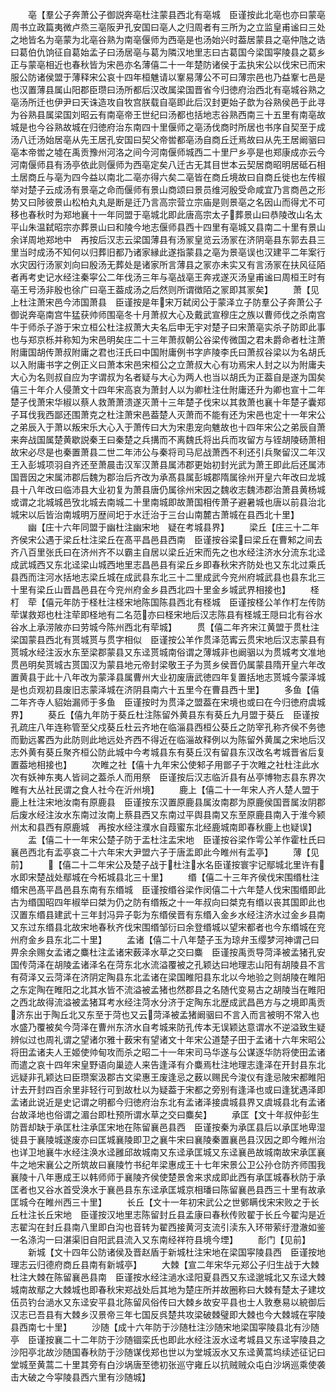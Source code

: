 <!-- { "loadSidebar": true } -->
　　亳【羣公子奔萧公子御説奔亳杜注蒙县西北有亳城　臣谨按此北亳也亦曰蒙亳周书立政篇夷微卢烝三亳阪尹孔安国曰亳人之归周者有三所为之立监皇甫谧曰三处之地皆名为亳蒙为北亳谷熟为南亳偃师为西亳是也汤始兴时葢居蒙县之亳仲虺之诰曰葛伯仇饷征自葛始孟子曰汤居亳与葛为隣汉地里志曰古葛国今梁国寜陵县之葛乡正与蒙亳相近也春秋皆为宋邑亦名薄僖二十一年楚防诸侯于盂执宋公以伐宋已而宋服公防诸侯盟于薄释宋公哀十四年桓魋请以鞌易薄公不可曰薄宗邑也乃益鞌七邑是也汉置薄县属山阳郡臣瓒曰汤所都后汉改属梁国晋省今归徳府治西北有亳城谷熟之亳汤所迁也伊尹曰天诛造攻自牧宫朕载自亳即此后汉封更始子歆为谷熟侯邑于此寻为谷熟县属梁国刘昭云有南亳帝王世纪曰汤都也括地志谷熟西南三十五里有南亳故城是也今谷熟故城在归徳府治东南四十里偃师之亳汤伐商时所居也书序自契至于成汤八迁汤始居亳从先王居孔安国曰契父帝喾都亳汤自商丘迁焉故曰从先王居阚骃曰亳本帝喾之墟在禹贡豫州河洛之间今河南偃师城西二十里尸乡亭是也郑康成亦云今河南偃师县有汤亭依此则偃师为西亳定矣八迁古无其目世本云契居商昭明居砥石相土居商丘与亳为四今益以南北二亳亦得六矣二亳皆在商丘境故曰自商丘徙也左传椒举对楚子云成汤有景亳之命而偃师有景山商颂曰景员维河殷受命咸宜乃言商邑之形势又曰陟彼景山松柏丸丸是断是迁乃言高宗营立宗庙是则景亳之名因山而得尤不可移也春秋时为郑地襄十一年同盟于亳城北即此唐高宗太子葬景山曰恭陵改山名太平山朱温弑昭宗亦葬景山曰和陵今地志偃师县西十四里有亳城又县南二十里有景山余详周地郑地中　再按后汉志云梁国薄县有汤冡皇览云汤冡在济阴亳县东郭去县三里当时成汤不知何以归葬旧都乃诸家縁此遂指蒙县之亳为景亳误也汉建平二年案行水灾因行汤冡刘向曰殷汤无葬处是诸家所言薄县之冡亦未实又有言汤冡在扶风征陌者再考史记水经注秦寜公二年伐汤三年与亳战亳王奔戎遂灭汤皇甫谧曰周桓王时有亳王号汤非殷也徐广曰亳王葢成汤之后然则所谓徴陌之冡即其冡矣】
　　萧【见上杜注萧宋邑今沛国萧县　臣谨按是年宋万弑闵公于蒙泽立子防羣公子奔萧公子御说奔亳南宫牛猛获帅师围亳冬十月萧叔大心及戴武宣穆庄之族以曹师伐之杀南宫牛于师杀子游于宋立桓公杜注叔萧大夫名后申无宇对楚子曰宋萧亳实杀子防即此事也与郑京栎并称知为宋邑明矣庄二十三年萧叔朝公谷梁传微国之君未爵命者杜注萧附庸国胡传萧叔附庸之君也汪氏曰中国附庸例书字庐陵李氏曰萧叔谷梁以为名胡氏以入附庸书字之例正义曰萧本宋邑宋桓公之立萧叔大心有功焉宋人封之以为附庸夫大心为名则叔自应为字谓叔为名者疑与大心为两人也当以胡氏为正葢自是遂为国矣僖三十年介人侵萧文十四年宋高哀为萧封人以为卿杜注仕附庸还升为卿也宣十二年楚子伐萧宋华椒以蔡人救萧萧溃遂灭萧十三年楚子伐宋以其救萧也襄十年楚子囊郑子耳伐我西鄙还围萧克之杜注萧宋邑葢楚人灭萧而不能有还为宋邑也定十一年宋公之弟辰入于萧以叛宋乐大心入于萧传曰大为宋患宠向魋故也十四年宋公之弟辰自萧来奔战国属楚黄歇説秦王曰秦楚之兵搆而不离魏氏将出兵而攻留方与铚胡陵砀萧相故宋必尽是也秦置萧县二世二年沛公与秦将司马尼战萧西不利还引兵聚留汉二年汉王入彭城项羽自齐还至萧晨击汉军汉萧县属沛郡更始初封光武为萧王即此后还属沛国晋因之宋属沛郡后魏为郡治后齐改为承髙县属彭城郡隋属徐州开皇六年改曰龙城县十八年改曰临沛县大业初复为萧县唐仍属徐州宋因之魏收志魏沛郡治萧县黄杨城或谓之北城城邑攷北城去南城二十里南城即故萧国相传萧子避暑城也唐以前县治北城宋以后皆治南城明万歴间圯于水迁治于三台山南麓古萧城在县西北十里】
　　幽【庄十六年同盟于幽杜注幽宋地　疑在考城县界】
　　梁丘【庄三十二年齐侯宋公遇于梁丘杜注梁丘在髙平昌邑县西南　臣谨按谷梁曰梁丘在曹邾之间去齐八百里张氏曰在济州齐不以霸主自居以梁丘近宋而先之也水经注济水分流东北迳成武城西又东北迳梁山城西地里志昌邑县有梁丘乡即春秋宋齐防处也又东北过乘氏县西而注河水括地志梁丘城在成武县东北三十二里成武今兖州府城武县也县东北三十里有梁丘山晋昌邑县在今兖州府金乡县西北四十里金乡城武界相接也】
　　柽　朾　荦【僖元年防于柽杜注柽宋地陈国陈县西北有柽城　臣谨按柽公羊作朾左传防荦谋救郑也杜注荦即柽地有二名范亦曰柽宋地后汉志陈县有柽城王隠曰北有谷水谷水上承涝陂亦曰劳城今陈州西北有荦城】
　　贯【僖二年齐宋江黄盟于贯杜注梁国蒙县西北有贳城贳与贯字相似　臣谨按公羊作贯泽范寗云贯宋地后汉志蒙县有贳城水经注汳水东至梁郡蒙县又东迳贳城南俗谓之薄城非也阚骃以为贯城考文准地贯邑明矣贳城古贳国汉为蒙县地元帝封梁敬王子为贳乡侯晋仍属蒙县隋开皇六年改置黄县于此十八年改为蒙泽县属曹州大业初废唐武徳四年复置括地志贳城今蒙泽城是也贞观初县废旧志蒙泽城在济阴县南六十五里今在曹县西十里】
　　多鱼【僖二年齐寺人貂始漏师于多鱼　臣谨按时为贯泽之盟葢在宋境也或曰在今归徳府虞城界】
　　葵丘【僖九年防于葵丘杜注陈留外黄县东有葵丘九月盟于葵丘　臣谨按孔疏庄八年连称管至父戍葵丘杜云齐地在临淄县西桓公葵丘之防宰孔称齐侯不务徳而勤远畧西为此防则此地远处齐西不得近在临淄故释例以为陈留外黄属之宋地后汉志外黄有葵丘聚齐桓公防此城中今考城县东有葵丘汉有留县东汉改名考城晋省后复置葢地相接也】
　　次睢之社【僖十九年宋公使邾子用鄫子于次睢之社杜注此水次有妖神东夷人皆祠之葢杀人而用祭　臣谨按后汉志临沂县有丛亭博物志县东界次睢有大丛社民谓之食人社今在沂州境】
　　鹿上【僖二十一年宋人齐人楚人盟于鹿上杜注宋地汝南有原鹿县　臣谨按东汉置原鹿县属汝南郡为原鹿侯国晋属汝阴郡后废水经注汝水东南过汝南上蔡县西又东南过平舆县南又东至原鹿县南入于淮今颍州太和县西有原鹿城　再按水经注濮水自葭蜜东北经鹿城南即春秋鹿上也疑误】
　　盂【僖二十一年宋公楚子防于盂杜注盂宋地　臣谨按谷梁作雩公羊作霍杜氏曰襄邑西北有盂亭哀二十六年宋大尹盟六子于唐盂即此今睢州有盂亭】
　　薄【见前】
　　【僖二十二年宋公及楚子战于杜注水名臣谨按寰宇记鄢城北里许有水即宋楚战处鄢城在今柘城县北三十里】
　　缗【僖二十三年齐侯伐宋围缗杜注缗宋邑髙平昌邑县东南有东缗城　臣谨按缗谷梁作闵僖二十六年楚人伐宋围缗即此古为缗国昭四年椒举曰桀为仍之防有缗叛之十一年叔向曰桀克有缗以丧其国即此也汉置东缗县建武十三年封冯异子彰为东缗侯晋有东缗入金乡水经注济水过金乡县南又东过东缗县北故宋地春秋齐伐宋围缗邹衍曰余登缗城以望宋都者也今东缗城在兖州府金乡县东北二十里】
　　孟诸【僖二十八年楚子玉为琼弁玉缨梦河神谓己曰畀余余赐女孟诸之麋杜注孟诸宋薮泽水草之交曰麋　臣谨按禹贡导菏泽被孟猪孔安国传菏泽在胡陵孟诸泽名在菏东北水流溢覆被之孔颖达曰地理志山阳有胡陵县不言有荷泽又云菏泽在济阴定陶县东北孟诸在梁国睢阳县东北以今地验之则胡陵在睢阳之东定陶在睢阳之北其水皆不流溢被孟猪也然郡县之名随代变易古之胡陵当在睢阳之西北故得流溢被孟猪耳考水经注菏水分济于定陶东北歴成武昌邑方与之境即禹贡济东出于陶丘北又东至于菏也又云菏泽被孟猪阚骃曰不言入而言被明不常入也水盛乃覆被矣今菏泽在曹州东济水自考城来防孔传本无误颖达意谓水不逆溢致生疑辨似过也周礼谓之望诸尔雅十薮宋有望诸文十年宋公道楚子田于孟诸十六年宋昭公将田孟诸夫人王姬使帅甸攻而杀之昭二十一年宋司马华遂与公谋逐华防将使田孟诸而遣之哀十四年宋皇野语向巢迹人来告逢泽有介麋焉杜注地理志逢泽在开封县东北远疑非孔颖达曰臣瓒案汲郡古文梁惠王废逢忌之薮以赐民今浚仪有逢忌陂宋都睢阳计去开封四百余里非轻行可到故杜以为疑葢于宋都之旁别有逢泽也或曰逢犹遇泽即孟诸此说近是史记谓之明都今归徳府治东北有孟诸泽接虞城县界又虞城县北有孟诸台故泽地也俗谓之湄台即杜预所谓水草之交曰麋矣】
　　承匡【文十年叔仲彭生防晋却缺于承匡杜注承匡宋地在陈留襄邑县西　臣谨按秦为承匡县后以承匡地卑湿徙县于襄陵城遂废亦曰匡城襄陵即卫之襄牛宋曰襄陵秦置襄邑县汉因之即今睢州治也详卫地襄牛水经注涣水迳雝邱故城南又东迳承匡城又东迳襄邑故城南故宋承匡襄牛之地宋襄公之所筑故曰襄陵竹书纪年梁惠成王十七年宋景公卫公孙仓防齐师围我襄陵十八年惠成王以韩师师于襄陵齐侯使楚景舍来求成即此西有承匡城春秋防于承匡者也又谷水首受涣水于襄邑县东东迳承匡城京相璠曰陈留襄邑县西三十里有故承匡城今在睢州西三十里】
　　长丘【文十一年初宋武公之世鄋瞒伐宋宋败之于长丘杜注长丘宋地　臣谨按汉地里志陈留封丘县孟康曰春秋传败翟于长丘今翟沟是近志翟沟在封丘县南八里即白沟也音转为翟西接黄河支流引渎东入环带萦纡澄澈如鉴一名涤沟一曰湛渠旧自阳武县流入又东南经祥符县境今堙】
　　耏门【见前】
　　新城【文十四年公防诸侯及晋赵盾于新城杜注宋地在梁国寜陵县西　臣谨按地理志云归德府商丘县南有新城亭】
　　大棘【宣二年宋华元郑公子归生战于大棘杜注大棘在陈留襄邑县南　臣谨按水经注濄水迳阳夏县西又东迳邈城北又东迳大棘城南故鄢之大棘城也即春秋宋郑战处后其地为楚庄所并故圈称曰大棘有楚太子建坟伍员钓台濄水又东迳安平县北陈留风俗传曰大棘乡故安平县也士人敦惷易以綂御后汉志已吾县有大棘乡汉景帝三年七国反呉楚共攻梁破棘璧即大棘也今大棘城在寜陵县西南七十里】
　　沙随【成十六年防于沙随杜注沙随宋地梁国寜陵县北有沙随亭　臣谨按襄二十二年防于沙随锢栾氏也即此水经注汳水迳考城县又东迳寜陵县之沙阳亭北故沙随国春秋防于沙随谋伐郑也世以为堂城汳水又东迳黄蒿坞续述征记曰堂城至黄蒿二十里其旁有白沙埚唐至徳初张巡守雍丘以抗贼贼众屯白沙埚巡乘使袭击大破之今寜陵县西六里有沙随城】
